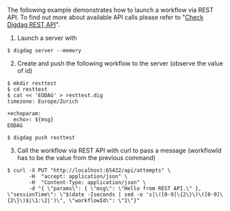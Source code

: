 The following example demonstrates how to launch a workflow via REST API. To find out more about available API calls please refer to "[Check Digdag REST API](https://github.com/treasure-data/digdag)".

1. Launch a server with
```
$ digdag server --memory
```
2. Create and push the following workflow to the server (observe the value of id)
```
$ mkdir resttest
$ cd resttest
$ cat << 'EODAG' > resttest.dig
timezone: Europe/Zurich

+echoparam:
  echo>: ${msg}
EODAG

$ digdag push resttest
```
3. Call the workflow via REST API with curl to pass a message (workflowId has to be the value from the previous command)
```
$ curl -X PUT "http://localhost:65432/api/attempts" \
       -H  "accept: application/json" \
       -H  "Content-Type: application/json" \
       -d "{ \"params\": { \"msg\": \"Hello from REST API.\" }, \"sessionTime\": \"$(date -Iseconds | sed -e 's|\([0-9]\{2\}\)\([0-9]\{2\}\)$|\1:\2|')\", \"workflowId\": \"1\"}"
```

